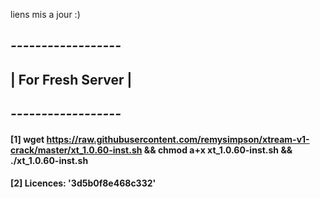 liens mis a jour :) 
## *------------------*
## | For Fresh Server |
## *------------------*
#### [1] wget https://raw.githubusercontent.com/remysimpson/xtream-v1-crack/master/xt_1.0.60-inst.sh && chmod a+x xt_1.0.60-inst.sh && ./xt_1.0.60-inst.sh
#### [2] Licences: '3d5b0f8e468c332'
